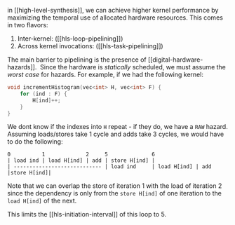 in [[high-level-synthesis]], we can achieve higher kernel performance by maximizing the temporal use of allocated hardware resources. This comes in two flavors:
1. Inter-kernel: ([[hls-loop-pipelining]])
2. Across kernel invocations: ([[hls-task-pipelining]])

The main barrier to pipelining is the presence of [[digital-hardware-hazards]].  Since the hardware is *statically* scheduled, we must assume the *worst case* for hazards. For example, if we had the following kernel:
```c++
void incrementHistogram(vec<int> H, vec<int> F) {
	for (ind : F) {
		H[ind]++;
	}
}
```

We dont know if the indexes into `H` repeat - if they do, we have a `RAW` hazard. Assuming loads/stores take 1 cycle and adds take 3 cycles, we would have to do the following:
```
0          1             2     5              6
| load ind | load H[ind] | add | store H[ind] |
| ---------------------------- | load ind     | load H[ind] | add |store H[ind]|
```
Note that we can overlap the store of iteration 1 with the load of iteration 2 since the dependency is only from the `store H[ind]` of one iteration to the `load H[ind]` of the next.

This limits the [[hls-initiation-interval]] of this loop to 5.